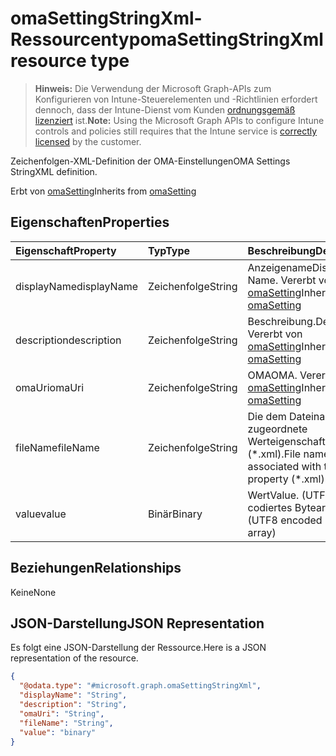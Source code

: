 # <a name="omasettingstringxml-resource-type"></a><span data-ttu-id="748e1-101">omaSettingStringXml-Ressourcentyp</span><span class="sxs-lookup"><span data-stu-id="748e1-101">omaSettingStringXml resource type</span></span>

> <span data-ttu-id="748e1-102">**Hinweis:** Die Verwendung der Microsoft Graph-APIs zum Konfigurieren von Intune-Steuerelementen und -Richtlinien erfordert dennoch, dass der Intune-Dienst vom Kunden [ordnungsgemäß lizenziert](https://go.microsoft.com/fwlink/?linkid=839381) ist.</span><span class="sxs-lookup"><span data-stu-id="748e1-102">**Note:** Using the Microsoft Graph APIs to configure Intune controls and policies still requires that the Intune service is [correctly licensed](https://go.microsoft.com/fwlink/?linkid=839381) by the customer.</span></span>

<span data-ttu-id="748e1-103">Zeichenfolgen-XML-Definition der OMA-Einstellungen</span><span class="sxs-lookup"><span data-stu-id="748e1-103">OMA Settings StringXML definition.</span></span>

<span data-ttu-id="748e1-104">Erbt von [omaSetting](../resources/intune_deviceconfig_omasetting.md)</span><span class="sxs-lookup"><span data-stu-id="748e1-104">Inherits from [omaSetting](../resources/intune_deviceconfig_omasetting.md)</span></span>

## <a name="properties"></a><span data-ttu-id="748e1-105">Eigenschaften</span><span class="sxs-lookup"><span data-stu-id="748e1-105">Properties</span></span>
|<span data-ttu-id="748e1-106">Eigenschaft</span><span class="sxs-lookup"><span data-stu-id="748e1-106">Property</span></span>|<span data-ttu-id="748e1-107">Typ</span><span class="sxs-lookup"><span data-stu-id="748e1-107">Type</span></span>|<span data-ttu-id="748e1-108">Beschreibung</span><span class="sxs-lookup"><span data-stu-id="748e1-108">Description</span></span>|
|:---|:---|:---|
|<span data-ttu-id="748e1-109">displayName</span><span class="sxs-lookup"><span data-stu-id="748e1-109">displayName</span></span>|<span data-ttu-id="748e1-110">Zeichenfolge</span><span class="sxs-lookup"><span data-stu-id="748e1-110">String</span></span>|<span data-ttu-id="748e1-111">Anzeigename</span><span class="sxs-lookup"><span data-stu-id="748e1-111">Display Name.</span></span> <span data-ttu-id="748e1-112">Vererbt von [omaSetting](../resources/intune_deviceconfig_omasetting.md)</span><span class="sxs-lookup"><span data-stu-id="748e1-112">Inherited from [omaSetting](../resources/intune_deviceconfig_omasetting.md)</span></span>|
|<span data-ttu-id="748e1-113">description</span><span class="sxs-lookup"><span data-stu-id="748e1-113">description</span></span>|<span data-ttu-id="748e1-114">Zeichenfolge</span><span class="sxs-lookup"><span data-stu-id="748e1-114">String</span></span>|<span data-ttu-id="748e1-115">Beschreibung.</span><span class="sxs-lookup"><span data-stu-id="748e1-115">Description.</span></span> <span data-ttu-id="748e1-116">Vererbt von [omaSetting](../resources/intune_deviceconfig_omasetting.md)</span><span class="sxs-lookup"><span data-stu-id="748e1-116">Inherited from [omaSetting](../resources/intune_deviceconfig_omasetting.md)</span></span>|
|<span data-ttu-id="748e1-117">omaUri</span><span class="sxs-lookup"><span data-stu-id="748e1-117">omaUri</span></span>|<span data-ttu-id="748e1-118">Zeichenfolge</span><span class="sxs-lookup"><span data-stu-id="748e1-118">String</span></span>|<span data-ttu-id="748e1-119">OMA</span><span class="sxs-lookup"><span data-stu-id="748e1-119">OMA.</span></span> <span data-ttu-id="748e1-120">Vererbt von [omaSetting](../resources/intune_deviceconfig_omasetting.md)</span><span class="sxs-lookup"><span data-stu-id="748e1-120">Inherited from [omaSetting](../resources/intune_deviceconfig_omasetting.md)</span></span>|
|<span data-ttu-id="748e1-121">fileName</span><span class="sxs-lookup"><span data-stu-id="748e1-121">fileName</span></span>|<span data-ttu-id="748e1-122">Zeichenfolge</span><span class="sxs-lookup"><span data-stu-id="748e1-122">String</span></span>|<span data-ttu-id="748e1-123">Die dem Dateinamen zugeordnete Werteigenschaft (\*.xml).</span><span class="sxs-lookup"><span data-stu-id="748e1-123">File name associated with the Value property (\*.xml).</span></span>|
|<span data-ttu-id="748e1-124">value</span><span class="sxs-lookup"><span data-stu-id="748e1-124">value</span></span>|<span data-ttu-id="748e1-125">Binär</span><span class="sxs-lookup"><span data-stu-id="748e1-125">Binary</span></span>|<span data-ttu-id="748e1-126">Wert</span><span class="sxs-lookup"><span data-stu-id="748e1-126">Value.</span></span> <span data-ttu-id="748e1-127">(UTF8-codiertes Bytearray)</span><span class="sxs-lookup"><span data-stu-id="748e1-127">(UTF8 encoded byte array)</span></span>|

## <a name="relationships"></a><span data-ttu-id="748e1-128">Beziehungen</span><span class="sxs-lookup"><span data-stu-id="748e1-128">Relationships</span></span>
<span data-ttu-id="748e1-129">Keine</span><span class="sxs-lookup"><span data-stu-id="748e1-129">None</span></span>
## <a name="json-representation"></a><span data-ttu-id="748e1-130">JSON-Darstellung</span><span class="sxs-lookup"><span data-stu-id="748e1-130">JSON Representation</span></span>
<span data-ttu-id="748e1-131">Es folgt eine JSON-Darstellung der Ressource.</span><span class="sxs-lookup"><span data-stu-id="748e1-131">Here is a JSON representation of the resource.</span></span>
<!--{
  "blockType": "resource",
  "@odata.type": "microsoft.graph.omaSettingStringXml"
}-->
``` json
{
  "@odata.type": "#microsoft.graph.omaSettingStringXml",
  "displayName": "String",
  "description": "String",
  "omaUri": "String",
  "fileName": "String",
  "value": "binary"
}
```









